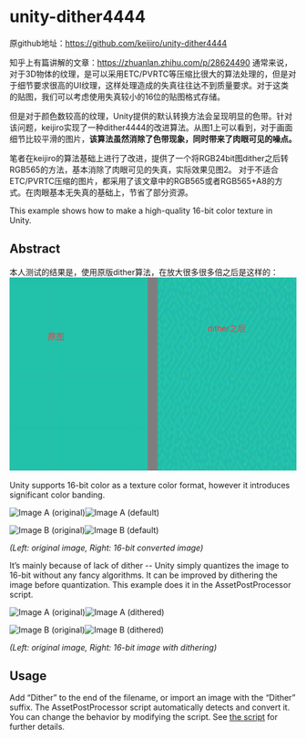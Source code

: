 unity-dither4444
================

原github地址：https://github.com/keijiro/unity-dither4444

知乎上有篇讲解的文章：https://zhuanlan.zhihu.com/p/28624490
通常来说，对于3D物体的纹理，是可以采用ETC/PVRTC等压缩比很大的算法处理的，但是对于细节要求很高的UI纹理，这样处理造成的失真往往达不到质量要求。对于这类的贴图，我们可以考虑使用失真较小的16位的贴图格式存储。

但是对于颜色数较高的纹理，Unity提供的默认转换方法会呈现明显的色带。针对该问题，keijiro实现了一种dither4444的改进算法。从图1上可以看到，对于画面细节比较平滑的图片，**该算法虽然消除了色带现象，同时带来了肉眼可见的噪点。**

笔者在keijiro的算法基础上进行了改进，提供了一个将RGB24bit图dither之后转RGB565的方法，基本消除了肉眼可见的失真，实际效果见图2。
对于不适合ETC/PVRTC压缩的图片，都采用了该文章中的RGB565或者RGB565+A8的方式。在肉眼基本无失真的基础上，节省了部分资源。

This example shows how to make a high-quality 16-bit color texture in Unity.

Abstract
--------
本人测试的结果是，使用原版dither算法，在放大很多很多倍之后是这样的：
![](image/11.png)

Unity supports 16-bit color as a texture color format, however it introduces significant color banding.

![Image A (original)](http://keijiro.github.io/unity-dither4444/a-original.png)![Image A (default)](http://keijiro.github.io/unity-dither4444/a-default.png)

![Image B (original)](http://keijiro.github.io/unity-dither4444/b-original.png)![Image B (default)](http://keijiro.github.io/unity-dither4444/b-default.png)

*(Left: original image, Right: 16-bit converted image)*

It’s mainly because of lack of dither -- Unity simply quantizes the image to 16-bit without any fancy algorithms. It can be improved by dithering the image before quantization. This example does it in the AssetPostProcessor script.

![Image A (original)](http://keijiro.github.io/unity-dither4444/a-original.png)![Image A (dithered)](http://keijiro.github.io/unity-dither4444/a-dither.png)

![Image B (original)](http://keijiro.github.io/unity-dither4444/b-original.png)![Image B (dithered)](http://keijiro.github.io/unity-dither4444/b-dither.png)

*(Left: original image, Right: 16-bit image with dithering)*

Usage
-----

Add “Dither” to the end of the filename, or import an image with the “Dither” suffix. The AssetPostProcessor script automatically detects and convert it. You can change the behavior by modifying the script. See [the script](https://github.com/keijiro/unity-dither4444/blob/master/Assets/Editor/TextureModifier.cs) for further details.
